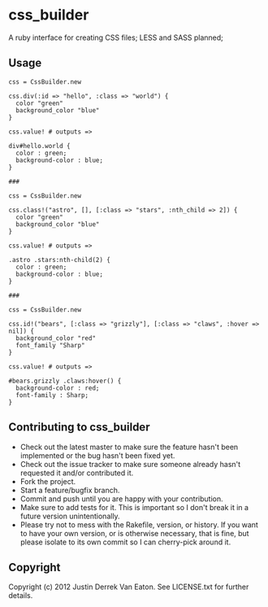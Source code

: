 # css_builder

A ruby interface for creating CSS files; LESS and SASS planned;

## Usage

    css = CssBuilder.new

    css.div(:id => "hello", :class => "world") {
      color "green"
      background_color "blue"
    }

    css.value! # outputs =>

    div#hello.world {
      color : green;
      background-color : blue;
    }

    ###

    css = CssBuilder.new

    css.class!("astro", [], [:class => "stars", :nth_child => 2]) {
      color "green"
      background_color "blue"
    }

    css.value! # outputs =>

    .astro .stars:nth-child(2) {
      color : green;
      background-color : blue;
    }

    ###

    css = CssBuilder.new

    css.id!("bears", [:class => "grizzly"], [:class => "claws", :hover => nil]) {
      background_color "red"
      font_family "Sharp"
    }

    css.value! # outputs =>

    #bears.grizzly .claws:hover() {
      background-color : red;
      font-family : Sharp;
    }

## Contributing to css_builder
 
* Check out the latest master to make sure the feature hasn't been implemented or the bug hasn't been fixed yet.
* Check out the issue tracker to make sure someone already hasn't requested it and/or contributed it.
* Fork the project.
* Start a feature/bugfix branch.
* Commit and push until you are happy with your contribution.
* Make sure to add tests for it. This is important so I don't break it in a future version unintentionally.
* Please try not to mess with the Rakefile, version, or history. If you want to have your own version, or is otherwise necessary, that is fine, but please isolate to its own commit so I can cherry-pick around it.

## Copyright

Copyright (c) 2012 Justin Derrek Van Eaton. See LICENSE.txt for
further details.


